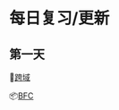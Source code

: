 # 每日复习/更新 

## 第一天 
<!-- &#x + unicode + ; -->
&#x1F3C3;[跨域](https://github.com/opoposky/review/tree/main/第一天/跨域) 

&#x1F4E6;[BFC](https://github.com/opoposky/review/tree/main/第一天/BFC) 

